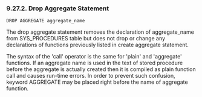<div>

<div>

<div>

<div>

### 9.27.2. Drop Aggregate Statement

</div>

</div>

</div>

``` programlisting
DROP AGGREGATE aggregate_name
```

The drop aggregate statement removes the declaration of aggregate_name
from SYS_PROCEDURES table but does not drop or change any declarations
of functions previously listed in create aggregate statement.

The syntax of the 'call' operator is the same for 'plain' and
'aggregate' functions. If an aggregate name is used in the text of
stored procedure before the aggregate is actually created then it is
compiled as plain function call and causes run-time errors. In order to
prevent such confusion, keyword AGGREGATE may be placed right before the
name of aggregate function.

</div>
